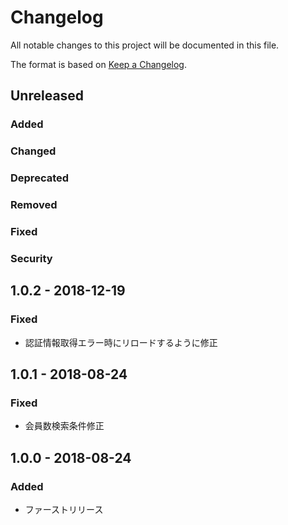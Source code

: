 # Changelog

All notable changes to this project will be documented in this file.

The format is based on [Keep a Changelog](http://keepachangelog.com/).

## Unreleased

### Added

### Changed

### Deprecated

### Removed

### Fixed

### Security

## 1.0.2 - 2018-12-19
### Fixed
- 認証情報取得エラー時にリロードするように修正

## 1.0.1 - 2018-08-24
### Fixed
- 会員数検索条件修正

## 1.0.0 - 2018-08-24
### Added
- ファーストリリース